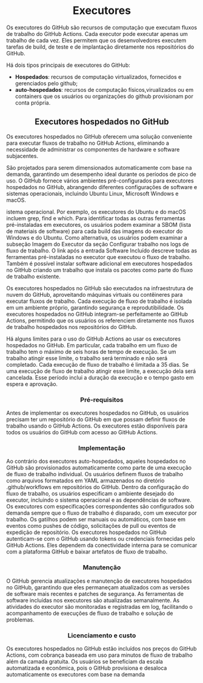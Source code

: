 <h1 align=center>Executores</h1>

Os executores do GitHub são recursos de computação que executam fluxos de trabalho do GitHub Actions. Cada executor pode executar apenas um trabalho de cada vez. Eles permitem que os desenvolvedores executem tarefas de build, de teste e de implantação diretamente nos repositórios do GitHub. 

Há dois tipos principais de executores do GitHub:
* **Hospedados**: recursos de computação virtualizados, fornecidos e gerenciados pelo github;
* **auto-hospedados**: recursos de computação físicos,virualizados ou em containers que os usuários ou organizações do github provisionam por conta própria.

<h2 align=center>Executores hospedados no GitHub</h2>

Os executores hospedados no GitHub oferecem uma solução conveniente para executar fluxos de trabalho no GitHub Actions, eliminando a necessidade de administrar os componentes de hardware e software subjacentes.

São projetados para serem dimensionados automaticamente com base na demanda, garantindo um desempenho ideal durante os períodos de pico de uso. O GitHub fornece vários ambientes pré-configurados para executores hospedados no GitHub, abrangendo diferentes configurações de software e sistemas operacionais, incluindo Ubuntu Linux, Microsoft Windows e macOS.

istema operacional. Por exemplo, os executores do Ubuntu e do macOS incluem grep, find e which. Para identificar todas as outras ferramentas pré-instaladas em executores, os usuários podem examinar a SBOM (lista de materiais de software) para cada build das imagens do executor do Windows e do Ubuntu. Como alternativa, os usuários podem examinar a subseção Imagem do Executor da seção Configurar trabalho nos logs de fluxo de trabalho. O link após a entrada Software Incluído descreve todas as ferramentas pré-instaladas no executor que executou o fluxo de trabalho. Também é possível instalar software adicional em executores hospedados no GitHub criando um trabalho que instala os pacotes como parte do fluxo de trabalho existente.

Os executores hospedados no GitHub são executados na infraestrutura de nuvem do GitHub, aproveitando máquinas virtuais ou contêineres para executar fluxos de trabalho. Cada execução de fluxo de trabalho é isolada em um ambiente próprio, garantindo segurança e reprodutibilidade. Os executores hospedados no GitHub integram-se perfeitamente ao GitHub Actions, permitindo que os usuários os referenciem diretamente nos fluxos de trabalho hospedados nos repositórios do GitHub.

Há alguns limites para o uso do GitHub Actions ao usar os executores hospedados no GitHub. Em particular, cada trabalho em um fluxo de trabalho tem o máximo de seis horas de tempo de execução. Se um trabalho atingir esse limite, o trabalho será terminado e não será completado. Cada execução de fluxo de trabalho é limitada a 35 dias. Se uma execução de fluxo de trabalho atingir esse limite, a execução dela será cancelada. Esse período inclui a duração da execução e o tempo gasto em espera e aprovação.

<h3 align=center>Pré-requisitos</h3>
Antes de implementar os executores hospedados no GitHub, os usuários precisam ter um repositório do GitHub em que possam definir fluxos de trabalho usando o GitHub Actions. Os executores estão disponíveis para todos os usuários do GitHub com acesso ao GitHub Actions.

<h3 align=center>Implementação</h3>
Ao contrário dos executores auto-hospedados, aqueles hospedados no GitHub são provisionados automaticamente como parte de uma execução de fluxo de trabalho individual. Os usuários definem fluxos de trabalho como arquivos formatados em YAML armazenados no diretório .github/workflows em repositórios do GitHub. Dentro da configuração do fluxo de trabalho, os usuários especificam o ambiente desejado do executor, incluindo o sistema operacional e as dependências de software. Os executores com especificações correspondentes são configurados sob demanda sempre que o fluxo de trabalho é disparado, com um executor por trabalho. Os gatilhos podem ser manuais ou automáticos, com base em eventos como pushes de código, solicitações de pull ou eventos de expedição de repositório.
Os executores hospedados no GitHub autenticam-se com o GitHub usando tokens ou credenciais fornecidas pelo GitHub Actions. Eles dependem da conectividade interna para se comunicar com a plataforma GitHub e baixar artefatos de fluxo de trabalho.

<h3 align=center>Manutenção</h3>
O GitHub gerencia atualizações e manutenção de executores hospedados no GitHub, garantindo que eles permaneçam atualizados com as versões de software mais recentes e patches de segurança. As ferramentas de software incluídas nos executores são atualizadas semanalmente. As atividades do executor são monitoradas e registradas em log, facilitando o acompanhamento de execuções de fluxo de trabalho e solução de problemas.

<h3 align=center>Licenciamento e custo</h3>
Os executores hospedados no GitHub estão incluídos nos preços do GitHub Actions, com cobrança baseada em uso para minutos de fluxo de trabalho além da camada gratuita. Os usuários se beneficiam da escala automatizada e econômica, pois o GitHub provisiona e desaloca automaticamente os executores com base na demanda
